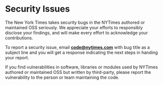# Security Issues

The New York Times takes security bugs in the NYTimes authored or maintained OSS
seriously. We appreciate your efforts to responsibly disclose your findings, and
will make every effort to acknowledge your contributions.

To report a security issue, email **code@nytimes.com** with bug title as a
subject line and you will get a response indicating the next steps in handing
your report.

If you find vulnerabilities in software, libraries or modules used by NYTimes
authored or maintained OSS but written by third-party, please report the
vulnerability to the person or team maintaining the code.


